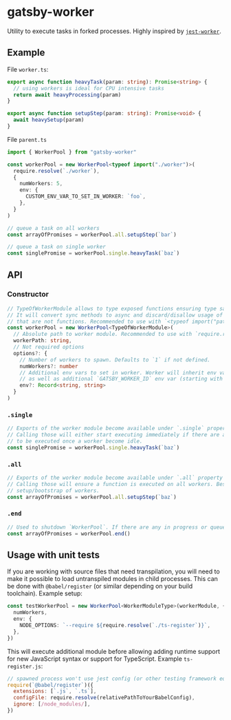 # gatsby-worker

Utility to execute tasks in forked processes. Highly inspired by [`jest-worker`](https://www.npmjs.com/package/jest-worker).

## Example

File `worker.ts`:

```ts
export async function heavyTask(param: string): Promise<string> {
  // using workers is ideal for CPU intensive tasks
  return await heavyProcessing(param)
}

export async function setupStep(param: string): Promise<void> {
  await heavySetup(param)
}
```

File `parent.ts`

```ts
import { WorkerPool } from "gatsby-worker"

const workerPool = new WorkerPool<typeof import("./worker")>(
  require.resolve(`./worker`),
  {
    numWorkers: 5,
    env: {
      CUSTOM_ENV_VAR_TO_SET_IN_WORKER: `foo`,
    },
  }
)

// queue a task on all workers
const arrayOfPromises = workerPool.all.setupStep(`bar`)

// queue a task on single worker
const singlePromise = workerPool.single.heavyTask(`baz`)
```

## API

### Constructor

```ts
// TypeOfWorkerModule allows to type exposed functions ensuring type safety.
// It will convert sync methods to async and discard/disallow usage of exports
// that are not functions. Recommended to use with `<typeof import("path_to_worker_module")>`.
const workerPool = new WorkerPool<TypeOfWorkerModule>(
  // Absolute path to worker module. Recommended to use with `require.resolve`
  workerPath: string,
  // Not required options
  options?: {
    // Number of workers to spawn. Defaults to `1` if not defined.
    numWorkers?: number
    // Additional env vars to set in worker. Worker will inherit env vars of parent process
    // as well as additional `GATSBY_WORKER_ID` env var (starting with "1" for first worker)
    env?: Record<string, string>
  }
)
```

### `.single`

```ts
// Exports of the worker module become available under `.single` property of `WorkerPool` instance.
// Calling those will either start executing immediately if there are any idle workers or queue them
// to be executed once a worker become idle.
const singlePromise = workerPool.single.heavyTask(`baz`)
```

### `.all`

```ts
// Exports of the worker module become available under `.all` property of `WorkerPool` instance.
// Calling those will ensure a function is executed on all workers. Best usage for this is performing
// setup/bootstrap of workers.
const arrayOfPromises = workerPool.all.setupStep(`baz`)
```

### `.end`

```ts
// Used to shutdown `WorkerPool`. If there are any in progress or queued tasks, promises for those will be rejected as they won't be able to complete.
const arrayOfPromises = workerPool.end()
```

## Usage with unit tests

If you are working with source files that need transpilation, you will need to make it possible to load untranspiled modules in child processes.
This can be done with `@babel/register` (or similar depending on your build toolchain). Example setup:

```ts
const testWorkerPool = new WorkerPool<WorkerModuleType>(workerModule, {
  numWorkers,
  env: {
    NODE_OPTIONS: `--require ${require.resolve(`./ts-register`)}`,
  },
})
```

This will execute additional module before allowing adding runtime support for new JavaScript syntax or support for TypeScript. Example `ts-register.js`:

```js
// spawned process won't use jest config (or other testing framework equivalent) to support TS, so we need to add support ourselves
require(`@babel/register`)({
  extensions: [`.js`, `.ts`],
  configFile: require.resolve(relativePathToYourBabelConfig),
  ignore: [/node_modules/],
})
```
